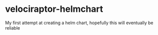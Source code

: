# velociraptor-helmchart
My first attempt at creating a helm chart, hopefully this will eventually be reliable
